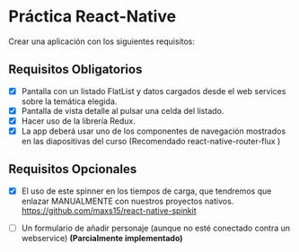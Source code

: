 # Práctica React-Native

Crear una aplicación con los siguientes requisitos:

## **Requisitos Obligatorios**

- [x] Pantalla con un listado FlatList y datos cargados desde el web services sobre la temática elegida.
- [x] Pantalla de vista detalle al pulsar una celda del listado.
- [x] Hacer uso de la librería Redux.
- [x] La app deberá usar uno de los componentes de navegación mostrados en las diapositivas del curso  (Recomendado  react-native-router-flux )

## **Requisitos Opcionales**

- [x] El uso de este spinner en los tiempos de carga, que tendremos que enlazar MANUALMENTE con nuestros proyectos nativos.
https://github.com/maxs15/react-native-spinkit

- [ ] Un formulario de añadir personaje (aunque no esté conectado contra un webservice) ****(Parcialmente implementado)****